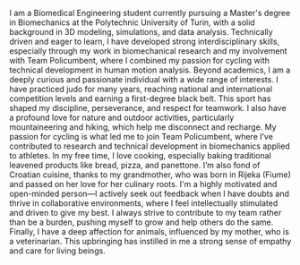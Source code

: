 I am a Biomedical Engineering student currently pursuing a Master's degree in Biomechanics at the Polytechnic University of Turin, with a solid background in 3D modeling, simulations, and data analysis. 
Technically driven and eager to learn, I have developed strong interdisciplinary skills, especially through my work in biomechanical research and my involvement with Team Policumbent,
where I combined my passion for cycling with technical development in human motion analysis.
Beyond academics, I am a deeply curious and passionate individual with a wide range of interests. 
I have practiced judo for many years, reaching national and international competition levels and earning a first-degree black belt. This sport has shaped my discipline, perseverance, and respect for teamwork.
I also have a profound love for nature and outdoor activities, particularly mountaineering and hiking, which help me disconnect and recharge. 
My passion for cycling is what led me to join Team Policumbent, where I’ve contributed to research and technical development in biomechanics applied to athletes.
In my free time, I love cooking, especially baking traditional leavened products like bread, pizza, and panettone. I’m also fond of Croatian cuisine, thanks to my grandmother, who was born in Rijeka (Fiume) and passed on her love for her culinary roots.
I'm a highly motivated and open-minded person—I actively seek out feedback when I have doubts and thrive in collaborative environments, where I feel intellectually stimulated and driven to give my best. 
I always strive to contribute to my team rather than be a burden, pushing myself to grow and help others do the same.
Finally, I have a deep affection for animals, influenced by my mother, who is a veterinarian. This upbringing has instilled in me a strong sense of empathy and care for living beings.
